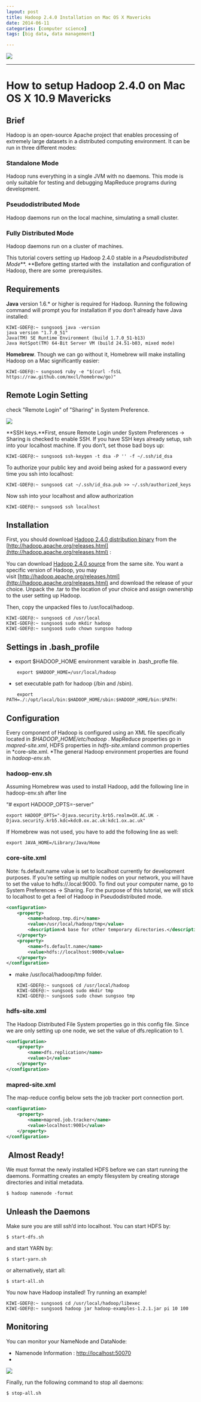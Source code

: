 ```yaml
---
layout: post
title: Hadoop 2.4.0 Installation on Mac OS X Mavericks
date: 2014-06-11
categories: [computer science]
tags: [big data, data management]

---
```


[![](http://sungsoo.github.com/images/hate-big-data.png)](http://sungsoo.github.com/images/hate-big-data.png)

---

# How to setup Hadoop 2.4.0 on Mac OS X 10.9 Mavericks 



Brief
-----

Hadoop is an open-source Apache project that enables processing of
extremely large datasets in a distributed computing environment. It can
be run in three different modes:

### Standalone Mode

Hadoop runs everything in a single JVM with no daemons. This mode is
only suitable for testing and debugging MapReduce programs during
development.

### Pseudodistributed Mode

Hadoop daemons run on the local machine, simulating a small cluster.

### Fully Distributed Mode

Hadoop daemons run on a cluster of machines.

This tutorial covers setting up Hadoop 2.4.0 stable in
a *Pseudodistributed Mode***. **Before getting started with the
 installation and configuration of Hadoop, there are some
 prerequisites.

Requirements
------------

**Java** version 1.6.* or higher is required for Hadoop. Running the
following command will prompt you for installation if you don’t already
have Java installed:

```
KIWI-GDEF@:~ sungsoo$ java -version
java version "1.7.0_51"
Java(TM) SE Runtime Environment (build 1.7.0_51-b13)
Java HotSpot(TM) 64-Bit Server VM (build 24.51-b03, mixed mode)
```

**Homebrew**. Though we can go without it, Homebrew will make installing
Hadoop on a Mac significantly easier:

```
KIWI-GDEF@:~ sungsoo$ ruby -e "$(curl -fsSL https://raw.github.com/mxcl/homebrew/go)"
```

Remote Login Setting
---

check "Remote Login" of "Sharing" in System Preference.

![](http://sungsoo.github.com/images/remotelogin.png)

**SSH keys.**First, ensure Remote Login under System Preferences ->
Sharing is checked to enable SSH. If you have SSH keys already setup,
ssh into your localhost machine. If you don’t, set those bad boys up:

	KIWI-GDEF@:~ sungsoo$ ssh-keygen -t dsa -P '' -f ~/.ssh/id_dsa

To authorize your public key and avoid being asked for a password every
time you ssh into localhost:

	KIWI-GDEF@:~ sungsoo$ cat ~/.ssh/id_dsa.pub >> ~/.ssh/authorized_keys

Now ssh into your localhost and allow authorization

	KIWI-GDEF@:~ sungsoo$ ssh localhost


Installation
------------

First, you should download [Hadoop 2.4.0 distribution binary](http://apache.tt.co.kr/hadoop/common/hadoop-2.4.0/hadoop-2.4.0.tar.gz) from the [http://hadoop.apache.org/releases.html](http://hadoop.apache.org/releases.html) :

You can download [Hadoop 2.4.0 source](http://apache.tt.co.kr/hadoop/common/hadoop-2.4.0/hadoop-2.4.0-src.tar.gz) from the same site.
You want a specific version of
Hadoop, you may visit [http://hadoop.apache.org/releases.html](http://hadoop.apache.org/releases.html) and
download the release of your choice. Unpack the .tar to the location of
your choice and assign ownership to the user setting up Hadoop.

Then, copy the unpacked files to /usr/local/hadoop.

	KIWI-GDEF@:~ sungsoo$ cd /usr/local
	KIWI-GDEF@:~ sungsoo$ sudo mkdir hadoop
	KIWI-GDEF@:~ sungsoo$ sudo chown sungsoo hadoop

Settings in .bash_profile	
---

* export $HADOOP_HOME environment varaible in .bash_profle file.

```
	export $HADOOP_HOME=/usr/local/hadoop
```	
	
* set executable path for hadoop (/bin and /sbin).

```
	export PATH=./:/opt/local/bin:$HADOOP_HOME/sbin:$HADOOP_HOME/bin:$PATH:
```


Configuration
-------------

Every component of Hadoop is configured using an XML file specifically
located in *$HADOOP_HOME/etc/hadoop* . MapReduce
properties go in *mapred-site.xml*, HDFS properties in
*hdfs-site.xml*and common properties in *core-site.xml. *The general
Hadoop environment properties are found in *hadoop-env.sh*.

### **hadoop-env.sh**

Assuming Homebrew was used to install Hadoop, add the following line in
hadoop-env.sh after line

“# export HADOOP_OPTS=-server”

	export HADOOP_OPTS="-Djava.security.krb5.realm=OX.AC.UK -Djava.security.krb5.kdc=kdc0.ox.ac.uk:kdc1.ox.ac.uk"

 
If Homebrew was not used, you have to add the following line as well:

	export JAVA_HOME=/Library/Java/Home



### **core-site.xml**

Note: fs.default.name value is set to localhost currently for
development purposes. If you’re setting up multiple nodes on your
network, you will have to set the value to
hdfs://<ComputerName>.local:9000. To find out your computer name, go
to System Preferences -> Sharing. For the purpose of this tutorial, we
will stick to localhost to get a feel of Hadoop in Pseudodistributed
mode.

```xml
<configuration> 
	<property> 
		<name>hadoop.tmp.dir</name>
		<value>/usr/local/hadoop/tmp</value> 
		<description>A base for other temporary directories.</description> 
	</property> 
	<property>
		<name>fs.default.name</name>
		<value>hdfs://localhost:9000</value> 
	</property>
</configuration>
```

* make /usr/local/hadoop/tmp folder.

```
	KIWI-GDEF@:~ sungsoo$ cd /usr/local/hadoop
	KIWI-GDEF@:~ sungsoo$ sudo mkdir tmp	
	KIWI-GDEF@:~ sungsoo$ sudo chown sungsoo tmp
```

### **hdfs-site.xml**

The Hadoop Distributed File System properties go in this config file.
Since we are only setting up one node, we set the value of
dfs.replication to 1.

```xml
<configuration> 
	<property> 
		<name>dfs.replication</name>
		<value>1</value> 
	</property> 
</configuration>
```


### **mapred-site.xml**

The map-reduce config below sets the job tracker port connection port.

```xml
<configuration> 
	<property> 
		<name>mapred.job.tracker</name>
		<value>localhost:9001</value> 
	</property> 
</configuration>
```


 Almost Ready!
--------------

We must format the newly installed HDFS before we can start running the
daemons. Formatting creates an empty filesystem by creating storage
directories and initial metadata.

	$ hadoop namenode -format


Unleash the Daemons
-------------------

Make sure you are still ssh’d into localhost. You can start HDFS by:

	$ start-dfs.sh


and start YARN by:

	$ start-yarn.sh


or alternatively, start all:

	$ start-all.sh



You now have Hadoop installed! Try running an example!

	KIWI-GDEF@:~ sungsoo$ cd /usr/local/hadoop/libexec
	KIWI-GDEF@:~ sungsoo$ hadoop jar hadoop-examples-1.2.1.jar pi 10 100


Monitoring
-----------

You can monitor your NameNode and DataNode:

* Namenode Information : [http://localhost:50070](http://localhost:50070)
* 
![](http://sungsoo.github.com/images/nodeinfo.png)


Finally, run the following command to stop all daemons:

	$ stop-all.sh


